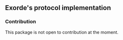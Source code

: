 ## Exorde's protocol implementation


### Contribution
This package is not open to contribution at the moment.
